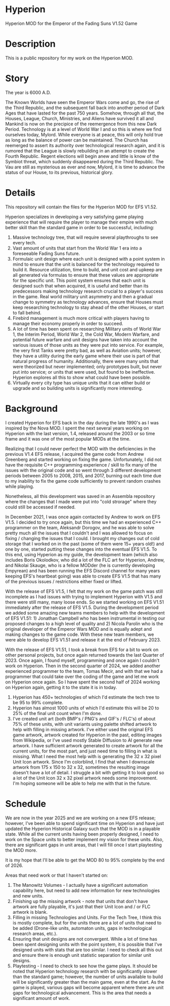 # Hyperion
Hyperion MOD for the Emperor of the Fading Suns V1.52 Game

# Description
This is a public repository for my work on the Hyperion MOD.

# Story

The year is 6000 A.D.

The Known Worlds have seen the Emperor Wars come and go, the rise of the Third Republic, and the subsequent fall back into another period of Dark Ages that have lasted for the past 750 years. Somehow, through all that, the Houses, League, Church, Ministries, and Aliens have survived it all and Mankind is now on the precipice of the reemergence from this new Dark Period. Technology is at a level of World War I and so this is where we find ourselves today, Mylord. While everyone is at peace, this will only hold true as long as the balance of power can be maintained. The Church has reemerged to assert its authority over technological research again, and it is rumored that the League is slowly rebuilding in an attempt to create the Fourth Republic. Regent elections will begin anew and little is know of the Symbiot threat, which suddenly disappeared during the Third Republic. The Vau are still as mysterious as ever and now, Mylord, it is time to advance the status of our House, to its previous, historical glory.

# Details
This repository will contain the files for the Hyperion MOD for EFS V1.52.

Hyperion specializes in developing a very satisfying game playing experience that will require the player to manage their empire with much better skill than the standard game in order to be successful, including:

1. Massive technology tree, that will require several playthroughs to see every tech.
2. Vast amount of units that start from the World War 1 era into a foreseeable Fading Suns future.
3. Formulaic unit design where each unit is designed with a point system in mind to ensure that the unit is balanced for the technology required to build it. Resource utilization, time to build, and unit cost and upkeep are all generated via formulas to ensure that these values are appropriate for the specific unit. This point system ensures that each unit is designed such that when acquired, it is useful and better than its predecessors making technology research crucial to a player's success in the game. Real world military unit asymmetry and then a gradual change to symmetry as technology advances, ensure that Houses must keep researching technology to stay ahead of the other Houses, or start to fall behind.
4. Firebird management is much more critical with players having to manage their economy properly in order to succeed.
5. A lot of time has been spent on researching Military units of World War 1, the Interim Period, World War 2, the Cold War, Modern Warfare, and potential future warfare and unit designs have taken into account the various issues of those units as they were put into service. For example, the very first Tanks were pretty bad, as well as Aviation units; however, they have a utility during the early game where their use is part of that natural progress of humanity. Additionally, there were many units that were theorized but never implemented; only prototypes built, but never put into service; or units that were used, but found to be ineffective. Hyperion explores all this to show what could have been possible.
6. Virtually every city type has unique units that it can either build or upgrade and so building units is significantly more interesting.

# Background
I created Hyperion for EFS back in the day during the late 1990's as I was inspired by the Nova MOD. I spent the next several years working on Hyperion with the last version, 1.4, released around the 2003 or so time frame and it was one of the most popular MODs at the time.

Realizing that I could never perfect the MOD with the deficiencies in the previous V1.4 EFS release, I acquired the game code from Andrew Greenberg and started working on fixing the game. Unfortunately, I did not have the requisite C++ programming experience / skill to fix many of the issues with the original code and so went through 3 different development periods between 2005 to 2008, 2015, and 2017, burning out each time due to my inability to fix the game code sufficiently to prevent random crashes while playing.

Nonetheless, all this development was saved in an Assembla repository where the changes that I made were put into "cold strorage" where they could still be accessed if needed.

In December 2021, I was once again contacted by Andrew to work on EFS V1.5. I decided to try once again, but this time we had an experienced C++ programmer on the team, Aleksandr Dorogov, and he was able to solve pretty much all the issues that I couldn't and I was allowed to focus on fixing / changing the issues that I could. I brought my changes out of cold storage that I worked on in the past (some of them were 15+ years old!) and one by one, started putting these changes into the eventual EFS V1.5. To this end, using Hyperion as my guide, the development team (which also includes Boris Okolodkov, who did a lot of the FLC art for Hyperion, Andrew, and Nikolai Skauge, who is a fellow MODder (he is currently developing Empyrean) and has been running the EFS Discord channel for many years keeping EFS's heartbeat going) was able to create EFS V1.5 that has many of the previous issues / restrictions either fixed or lifted.

With the release of EFS V1.5, I felt that my work on the game patch was still incomplete as I had issues with trying to implement Hyperion with V1.5 and there were still many, many loose ends. So we started working on EFS V1.51 immediately after the release of EFS V1.5. During the development period we added some amazing new teams members to help with the development of EFS V1.51: 1) Jonathan Campbell who has been instrumental in testing our proposed changes to a high level of quality and 2) Nicola Parolin who is the original developer of the Emperor Wars MOD and is equally adept and making changes to the game code. With these new team members, we were able to develop EFS V1.51 and release it at the end of February 2023.

With the release of EFS V1.51, I took a break from EFS for a bit to work on other personal projects, but once again returned towards the last Quarter of 2023. Once again, I found myself, programming and once again I couldn't work on Hyperion. Then in the second quarter of 2024, we added another experienced programmer to the team, Tomas Mecir, and with that we had a programmer that could take over the coding of the game and let me work on Hyperion once again. So I have spent the second half of 2024 working on Hyperion again, getting it to the state it is in today.

1. Hyperion has 450+ technologies of which I'd estimate the tech tree to be 95 to 99% complete.
2. Hyperion has almost 1000 units of which I'd estimate this will be 20 to 25% of the final unit count when I'm done.
3. I've created unit art (both BMP's / PNG's and GIF's / FLC's) of about 75% of these units, with unit variants using palette shifted artwork to help with filling in missing artwork. I've either used the original EFS game artwork, artwork created for Hyperion in the past, editing images from Wikipedia, or I've used mostly Stable Diffusion to AI generate new artwork. I have sufficient artwork generated to create artwork for all the current units, for the most part, and just need time to filling in what is missing. What I need the most help with is generating the 32 x 32 pixel Unit Icon artwork. Since I'm colorblind, I find that when I downscale artwork from 175 x 150 to 32 x 32, sometimes the resulting image doesn't have a lot of detail. I struggle a bit with getting it to look good so a lot of the Unit Icon 32 x 32 pixel artwork needs some improvement. I'm hoping someone will be able to help me with that in the future.

# Schedule

We are now in the year 2025 and we are working on a new EFS release; however, I've been able to spend significant time on Hyperion and have just updated the Hyperion Historical Galaxy such that the MOD is in a playable state. While all the current units having been properly designed, I need to work on the Space units to better implement my vision for these units. Also, there are significant gaps in unit areas, that I will fill once I start playtesting the MOD more.

It is my hope that I'll be able to get the MOD 80 to 95% complete by the end of 2026.

Areas that need work or that I haven't started on:

1. The Manowitz Volumes - I actually have a significant automation capability here, but need to add new information for new technologies and new units.
2. Finishing up the missing artwork - note that units that don't have artwork are fully playable, it's just that their Unit Icon and / or FLC artwork is blank.
3. Filling in missing Technologies and Units. For the Tech Tree, I think this is mostly complete, but for the units there are a lot of units that need to be added (Drone-like units, automaton units, gaps in technological research areas, etc.).
4. Ensuring that unit designs are not convergent. While a lot of time has been spent designing units with the point system, it is possible that I've designed units with stats that are too similar. I need to check all this out and ensure there is enough unit statistic separation for similar unit designs.
5. Playtesting - I need to check to see how the game plays. It should be noted that Hyperion technology research with be significantly slower than the standard game; however, the number of units available to build will be significantly greater than the main game, even at the start. As the game is played, various gaps will become apparent where there are unit gaps for technological advancement. This is the area that needs a significant amount of work.